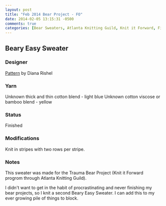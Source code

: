 ```yaml
---
layout: post
title: "Feb 2014 Bear Project - FO"
date: 2014-02-05 13:15:31 -0500
comments: true
categories: [Bear Sweaters, Atlanta Knitting Guild, Knit it Forward, Finished Objects]
---
```


## Beary Easy Sweater

### Designer
[Pattern](http://www.ravelry.com/patterns/library/beary-easy-sweater) by Diana Rishel

### Yarn
Unknown thick and thin cotton blend - light blue
Unknown cotton viscose or bamboo blend - yellow

### Status
Finished

### Modifications
Knit in stripes with two rows per stripe.

### Notes
This sweater was made for the Trauma Bear Project (Knit it Forward progrom through Atlanta Knitting Guild).

I didn't want to get in the habit of procrastinating and never finishing my bear projects, so I
knit a second Beary Easy Sweater.  I can add this to my ever growing pile of things to block.
